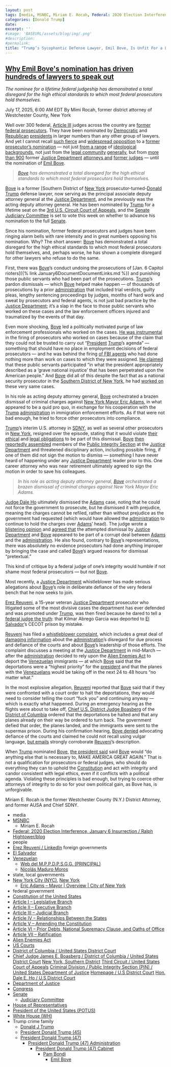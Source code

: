 ```yaml
---
layout: post
tags: [media, MSNBC, Miriam E. Rocah, Federal: 2020 Election Interference, January 6 Insurrection / Ralph Hightower/blog, people, Erez Reuveni / LinkedIn, foreign governments, El Salvador, Venezuelan, Web del M.P.P.D.P.S.G.G. (PRINCIPAL), Nicolás Maduro Moros, state local governments, New York City (NYC) New York, Eric Adams – Mayor | Overview | City of New York, federal government, Constitution of the United States, Article I – Legislative Branch, Article II – Executive Branch, Article III – Judicial Branch, Article IV – Relationships Between the States, Article V – Amending the Constitution, Article VI – Prior Debts National Supremacy Clause and Oaths of Office, Article VII – Ratification, Alien Enemies Act, US Courts, District of Columbia / United States District Court, Chief Judge James E. Boasberg / District of Columbia / United States District Court, New York Southern District, Third Circuit / United States Court of Appeals, Criminal Division / Public Integrity Section (PIN) / United States Department of Justice, Homepage / U.S District Court, Hon. Dale E. Ho / U.S District Court, Department of Justice, Congress, Senate, Judiciary Committee, House of Representatives, President of the United States (POTUS), White House (WH), Trump crime family, Donald J Trump, President Donald Trump (45), President Donald Trump (47), President Donald Trump (47) Administration, President Donald Trump (47) Cabinet, Pam Bondi, Emil Bove]
categories: [Donald Trump]
date: 
excerpt: ''
#image: 'BASEURL/assets/blog/img/.png'
#description:
#permalink:
title: "Trump’s Sycophantic Defense Lawyer, Emil Bove, Is Unfit For a Lifetime Judgeship"
---
```



## [Why Emil Bove's nomination has driven hundreds of lawyers to speak out](https://www.msnbc.com/opinion/msnbc-opinion/emil-bove-trump-federal-judge-nomination-senate-letter-rcna219169)

*The nominee for a lifetime federal judgeship has demonstrated a total disregard for the high ethical standards to which most federal prosecutors hold themselves.*

July 17, 2025, 6:00 AM EDT
By Mimi Rocah, former district attorney of Westchester County, New York

Well over 300 federal, [Article III](https://constitution.congress.gov/constitution/article-3/) judges across the country are [former federal prosecutors](https://www.msnbc.com/deadline-white-house/watch/-the-worst-conceivable-nominee-hear-federal-prosecutors-sound-off-on-trump-s-judicial-choice-242891333639). They have been nominated by [Democratic](https://www.democrats.org/) and [Republican](https://www.gop.com/) [presidents](https://www.whitehouse.gov/) in larger numbers than any other group of lawyers. And yet I cannot recall [such fierce](https://www.msnbc.com/opinion/analysis/emil-bove-whistleblower-justice-department-email-confirmation-rcna218110) and [widespread opposition](https://www.msnbc.com/deadline-white-house/deadline-legal-blog/emil-bove-trump-doj-judge-nomination-rcna214722) to a [former prosecutor’s nomination](https://www.msnbc.com/msnbc-podcast/prosecuting-donald-trump/not-normal-rcna218663) — not just [from a range](https://www.wsj.com/opinion/emil-bove-senate-questions-third-circuit-eric-adams-danielle-sassoon-b0d10693?gaa_at=eafs&gaa_n=ASWzDAisaiqKSk7122pcBe1GVuQINinyNiNyg8_PhMx8vXoEqw_TGa4ziXYV3K8LGlI%3D&gaa_ts=686f2754&gaa_sig=8y1Hg-tFmbPzVMLNIoSbSI2S0WCJ2DVxBgdSei3qxL0eeleDL9WE-WhvLo1FRuK0rFLmW2ZB5wWrAOXWPHg8RA%3D%3D) of [ideological backgrounds](https://www.nytimes.com/2025/06/29/opinion/bove-trump-judges-confirmation.html), not just from the [legal community](https://societyfortheruleoflaw.org/wp-content/uploads/Emil-Bove-Letter-Society-for-the-Rule-of-Law-Institute-.pdf) [generally](https://www.nytimes.com/2025/07/16/opinion/emil-bove-trump-loyalty.html), but from [more than 900](https://www.reuters.com/legal/government/hundreds-doj-alumni-warn-senate-against-trumps-appellate-judge-nominee-2025-07-16/) former [Justice Department](https://www.thejusticeconnection.org/wp-content/uploads/2025/07/Bove-Nomination-DOJ-Letter.pdf) [attorneys and](https://www.yahoo.com/news/former-doj-prosecutors-seek-derail-233020639.html) [former judges](https://www.documentcloud.org/documents/25997817-former-judges-call-on-senate-committee-to-reject-emil-boves-nomination/) — until the nomination of [Emil Bove](https://www.linkedin.com/in/emil-bove-0113347/).

> *[Bove](https://www.linkedin.com/in/emil-bove-0113347/) has demonstrated a total disregard for the high ethical standards to which most federal prosecutors hold themselves.*

[Bove](https://www.linkedin.com/in/emil-bove-0113347/) is a former [Southern District of [
New York](https://www.justice.gov/usao-sdny) prosecutor-turned-[Donald Trump](https://www.donaldjtrump.com/) defense lawyer, now serving as the principal associate deputy attorney general at the [Justice Department](https://www.justice.gov/), and he previously was the acting deputy attorney general. He has been nominated by [Trump](https://www.donaldjtrump.com/) for a lifetime seat on the [3rd U.S. Circuit Court of Appeals](https://www.ca3.uscourts.gov/), and the [Senate](https://www.senate.gov/) [Judiciary Committee](http://www.judiciary.senate.gov/) is set to vote this week on whether to advance his nomination to the full [Senate](https://www.senate.gov/).

Since his nomination, former federal prosecutors and judges have been ringing alarm bells with rare intensity and in great numbers opposing his nomination. Why? The short answer: [Bove](https://www.linkedin.com/in/emil-bove-0113347/) has demonstrated a total disregard for the high ethical standards to which most federal prosecutors hold themselves, and, perhaps worse, he has shown a complete disregard for other lawyers who refuse to do the same.

First, there was [Bove](https://www.linkedin.com/in/emil-bove-0113347/)’s conduct undoing the prosecutions of [Jan. 6 Capitol rioters]({% link January6DocumentDocumentLinks.md %}) and punishing those public servants who had been part of the prosecutions. [Trump](https://www.donaldjtrump.com/)’s pardon dismissals — which [Bove](https://www.linkedin.com/in/emil-bove-0113347/) helped make happen — of thousands of prosecutions by a prior [administration](https://www.whitehouse.gov/administration/) that included trial verdicts, guilty pleas, lengthy sentencing proceedings by judges, months of hard work and sweat by prosecutors and federal agents, is not just bad practice by the [Justice Department](https://www.justice.gov/); it’s a slap in the face to those public servants who worked on these cases and the law enforcement officers injured and traumatized by the events of that day.

Even more shocking, [Bove](https://www.linkedin.com/in/emil-bove-0113347/) led a politically motivated purge of law enforcement professionals who worked on the cases. [He was instrumental](https://www.sidebarsblog.com/p/the-bove-nomination) in the firing of prosecutors who worked on cases because of the claim that they could not be trusted to carry out “[President](https://www.whitehouse.gov/) [Trump](https://www.donaldjtrump.com/)’s agenda” — something that should have no place in employment decisions of federal prosecutors — and he was behind the firing [of FBI agents](https://www.npr.org/2025/02/05/g-s1-46641/fbi-january-6-fired-justice) who had done nothing more than work on cases to which they were assigned. [He claimed](https://apnews.com/article/emil-bove-trump-fbi-enforcer-firings-3f85887e92154b14f7e04cfc521a0399) that these public servants participated “in what the president appropriately described as a ‘grave national injustice’ that has been perpetrated upon the American people.” And [Bove](https://www.linkedin.com/in/emil-bove-0113347/) did all of this despite the fact that as a national security prosecutor in the [Southern District of New York](https://www.justice.gov/usao-sdny), he had [worked on](https://www.nbcnews.com/politics/justice-department/trumps-feared-doj-enforcer-secret-investigated-jan-6-rcna191796) these very same cases.

In his role as acting deputy attorney general, [Bove](https://www.linkedin.com/in/emil-bove-0113347/) orchestrated a brazen dismissal of criminal charges against [New York Mayor Eric Adams](https://www.nytimes.com/2025/02/13/nyregion/danielle-sassoon-quit-eric-adams.html), in what appeared to be a quid pro quo, in exchange for his cooperation with the [Trump](https://www.donaldjtrump.com/) [administration](https://www.whitehouse.gov/administration/) in immigration enforcement efforts. As if that were not bad enough, he tried to force other prosecutors into compliance.

[Trump](https://www.donaldjtrump.com/)’s interim U.S. attorney in [SDNY](https://www.justice.gov/usao-sdny), as well as several other prosecutors in [New York](https://www.ny.gov/), resigned over the episode, stating that it would violate [their ethical](https://www.msnbc.com/opinion/msnbc-opinion/trump-doj-danielle-sassoon-sdny-eric-adams-rcna192273) and [legal obligations](https://www.nytimes.com/interactive/2025/04/22/nyregion/prosecutor-letter.html) to be part of this dismissal. [Bove](https://www.linkedin.com/in/emil-bove-0113347/) [then reportedly assembled](https://www.nbcnews.com/politics/justice-department/justice-department-office-prosecutes-public-corruption-slashed-size-so-rcna195928) members of the [Public Integrity Section](https://www.justice.gov/criminal/criminal-pin) at the [Justice Department](https://www.justice.gov/) and threatened disciplinary action, including possible firing, if one of them did not sign the motion to dismiss — something I have never heard of happening under any [Justice Department](https://www.justice.gov/) leader prior to this. One career attorney who was near retirement ultimately agreed to sign the motion in order to save his colleagues.

> *In his role as acting deputy attorney general, [Bove](https://www.linkedin.com/in/emil-bove-0113347/) orchestrated a brazen dismissal of criminal charges against New York Mayor Eric Adams.*

[Judge Dale Ho](https://www.nysd.uscourts.gov/hon-dale-e-ho) ultimately dismissed the [Adams](https://www.nyc.gov/office-of-the-mayor/index.page) case, noting that he could not force the government to prosecute, but he dismissed it with prejudice, meaning the charges cannot be refiled, rather than without prejudice as the government had requested (which would have allowed the [administration](https://www.whitehouse.gov/administration/) to continue to hold the charges over [Adams](https://www.nyc.gov/office-of-the-mayor/index.page)’ head). The judge wrote a [blistering opinion](https://www.nytimes.com/2025/04/02/nyregion/eric-adams-case-dismissed.html?unlocked_article_code=1.WE8.JWrY.-vzXiqvqm_fl&smid=url-share) and [agreed that](https://www.msnbc.com/opinion/msnbc-opinion/eric-adams-corruption-charges-dismissed-judge-dale-ho-rcna199403) the attempted dismissal by [Justice Department](https://www.justice.gov/) and [Bove](https://www.linkedin.com/in/emil-bove-0113347/) appeared to be part of a corrupt deal between [Adams](https://www.nyc.gov/office-of-the-mayor/index.page) and the [administration](https://www.whitehouse.gov/administration/). He also found, contrary to [Bove](https://www.linkedin.com/in/emil-bove-0113347/)’s representations, there was absolutely no evidence prosecutors had done anything improper by bringing the case and called [Bove](https://www.linkedin.com/in/emil-bove-0113347/)’s argued reasons for dismissal “pretextual.”

This kind of critique by a federal judge of one’s integrity would humble if not shame most federal prosecutors — but not [Bove](https://www.linkedin.com/in/emil-bove-0113347/).

Most recently, a [Justice Department](https://www.justice.gov/) whistleblower has made serious allegations about [Bove](https://www.linkedin.com/in/emil-bove-0113347/)’s role in deliberate defiance of the very federal bench that he now seeks to join.

[Erez Reuveni](https://www.linkedin.com/in/erez-reuveni-5b796b18/), a 15-year veteran [Justice Department](https://www.justice.gov/) prosecutor who litigated some of the most divisive cases the department has ever defended and was promoted under [Trump](https://www.donaldjtrump.com/), was then fired because he dared to tell a [federal judge the truth](https://www.cbsnews.com/news/justice-department-prosecutor-erez-reuveni-put-on-leave-maryland-mistaken-deportation-case-el-salvador/): that Kilmar Abrego Garcia was deported to [El Salvador](https://www.gob.sv/)’s CECOT prison by mistake.

[Reuveni](https://www.linkedin.com/in/erez-reuveni-5b796b18/) has filed a [whistleblower complaint](https://s3.documentcloud.org/documents/25982164/file-2477.pdf), which includes a great deal of [damaging information](https://www.justsecurity.org/116777/bove-criminal-contempt-boasberg/) about the [administration](https://www.whitehouse.gov/administration/)’s disregard for due process and defiance of the courts and about [Bove](https://www.linkedin.com/in/emil-bove-0113347/)’s leadership of those efforts. The complaint discusses a meeting at the [Justice Department](https://www.justice.gov/) in mid-March — after the [administration](https://www.whitehouse.gov/administration/) decided to rely upon the [Alien Enemies Act](https://www.archives.gov/milestone-documents/alien-and-sedition-acts) to deport the [Venezuelan](https://gob.ve/) immigrants — at which [Bove](https://www.linkedin.com/in/emil-bove-0113347/) said that the deportations were a “highest priority” for the [president](https://www.whitehouse.gov/) and that the planes with the [Venezuelans](https://gob.ve/) would be taking off in the next 24 to 48 hours “no matter what.”

In the most explosive allegation, [Reuveni](https://www.linkedin.com/in/erez-reuveni-5b796b18/) reported that [Bove](https://www.linkedin.com/in/emil-bove-0113347/) said that if they were confronted with a court order to halt the deportations, they would need to consider telling the court “fuck you” and continuing anyway — which is exactly what happened. During an emergency hearing as the flights were about to take off, [Chief U.S. District Judge Boasberg](https://www.dcd.uscourts.gov/content/chief-judge-james-e-boasberg) of the [District of Columbia](https://www.dcd.uscourts.gov/) ordered that the deportations be halted and that any planes already on their way be ordered to turn back. The government defied that order, the planes landed, and the immigrants were sent to the supermax prison. During his confirmation hearing, [Bove denied](https://www.nytimes.com/2025/06/25/us/politics/emil-bove-confirmation.html) advocating defiance of the courts and claimed he could not recall using vulgar language, [but emails](https://www.justsecurity.org/116777/bove-criminal-contempt-boasberg/) strongly corroborate [Reuveni](https://www.linkedin.com/in/erez-reuveni-5b796b18/)’s description.

When [Trump](https://www.donaldjtrump.com/) nominated [Bove](https://www.linkedin.com/in/emil-bove-0113347/), [the president said](https://truthsocial.com/@realDonaldTrump](https://www.donaldjtrump.com/)/posts/114587010981213926) said [Bove](https://www.linkedin.com/in/emil-bove-0113347/) would “do anything else that is necessary to, MAKE AMERICA GREAT AGAIN.” That is not a qualification for prosecutors or federal judges, who should do everything they can to uphold the [Constitution](https://constitution.congress.gov/) and act with integrity and candor consistent with legal ethics, even if it conflicts with a political agenda. Violating these principles is bad enough, but trying to coerce other attorneys of integrity to do so for your own political gain, as Bove has, is unforgivable.

Miriam E. Rocah is the former Westchester County (N.Y.) District Attorney, and former AUSA and Chief SDNY.  

- media
- [MSNBC](https://www.msnbc.com/)
    - Miriam E. Rocah
- [Federal: 2020 Election Interference, January 6 Insurrection / Ralph Hightower/blog](https://ralphhightower.github.io/blog/January6DocumentDocumentLinks)
- people 
- [Erez Reuveni / LinkedIn](https://www.linkedin.com/in/erez-reuveni-5b796b18/)
foreign governments 
- [El Salvador](https://www.gob.sv/)
- [Venezuelan](https://gob.ve/)
    - [Web del M.P.P.D.P.S.G.G. (PRINCIPAL)](https://presidencia.gob.ve/Site/Web/Principal/paginas/classIndex.php)
    - [Nicolás Maduro Moros](https://presidencia.gob.ve/Site/Web/Principal/paginas/classPresidente.php)
- state, local governments 
- [New York City (NYC)](https://www.nyv.gov/), [New York](https://www.ny.gov/)
    - [Eric Adams – Mayor | Overview | City of New York](https://www.nyc.gov/office-of-the-mayor/index.page)
- federal government 
- [Constitution of the United States](https://constitution.congress.gov/)
- [Article I – Legislative Branch](https://constitution.congress.gov/constitution/article-1/)
- [Article II – Executive Branch](https://constitution.congress.gov/constitution/article-2/)
- [Article III – Judicial Branch](https://constitution.congress.gov/constitution/article-3/)
- [Article IV – Relationships Between the States](https://constitution.congress.gov/constitution/article-4/)
- [Article V – Amending the Constitution](https://constitution.congress.gov/constitution/article-5/)
- [Article VI – Prior Debts, National Supremacy Clause, and Oaths of Office](https://constitution.congress.gov/constitution/article-6/)
- [Article VII – Ratification](https://constitution.congress.gov/constitution/article-7/)
- [Alien Enemies Act](https://www.archives.gov/milestone-documents/alien-and-sedition-acts)
- [US Courts](https://www.uscourts.gov/)
- [District of Columbia / United States District Court](https://www.dcd.uscourts.gov/)
- [Chief Judge James E. Boasberg / District of Columbia / United States District Court](https://www.dcd.uscourts.gov/content/chief-judge-james-e-boasberg)
[New York, Southern District](https://www.justice.gov/usao-sdny)
[Third Circuit / United States Court of Appeals](https://www.ca3.uscourts.gov/)
[Criminal Division / Public Integrity Section (PIN) / United States Department of Justice](https://www.justice.gov/criminal/criminal-pin)
[Homepage / U.S District Court](https://www.nysd.uscourts.gov/)
[Hon. Dale E. Ho / U.S District Court](https://www.nysd.uscourts.gov/hon-dale-e-ho)
- [Department of Justice](https://www.justice.gov/)
- [Congress](https://www.congress.gov/)
- [Senate](https://www.senate.gov/)
    - [Judiciary Committee](http://www.judiciary.senate.gov/)
- [House of Representatives](https://www.house.gov/)
- [President of the United States (POTUS)](https://www.whitehouse.gov/)
- [White House (WH)](https://www.whitehouse.gov/)
- Trump crime family 
    - [Donald J Trump](https://www.donaldjtrump.com/)
    - [President Donald Trump (45)](https://trumpwhitehouse.archives.gov/)
    - [President Donald Trump (47)](https://www.whitehouse.gov/administration/donald-j-trump/)
        - [President Donald Trump (47) Administration](https://www.whitehouse.gov/administration/)
            - [President Donald Trump (47) Cabinet](https://www.whitehouse.gov/administration/the-cabinet/)
                - [Pam Bondi](https://www.justice.gov/ag/staff-profile/meet-attorney-general)
                    - [Emil Bove](https://www.linkedin.com/in/emil-bove-0113347/)
